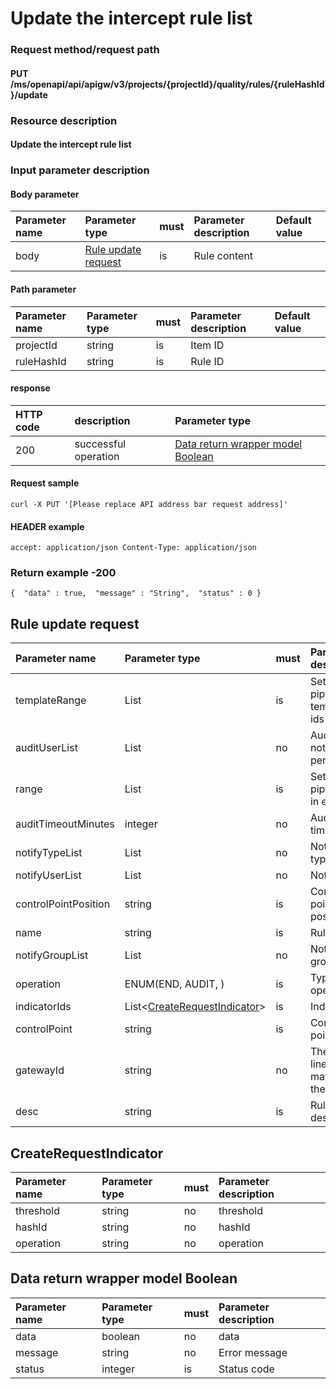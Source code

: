 # Update the intercept rule list

### Request method/request path

#### PUT /ms/openapi/api/apigw/v3/projects/{projectId}/quality/rules/{ruleHashId}/update

### Resource description

#### Update the intercept rule list

### Input parameter description

#### Body parameter

| Parameter name | Parameter type                                              | must | Parameter description | Default value |
| :------------- | :---------------------------------------------------------- | :--- | :-------------------- | :------------ |
| body           | [Rule update request](update-the-list-of-blocking-rules.md) | is   | Rule content          |               |

#### Path parameter

| Parameter name | Parameter type | must | Parameter description | Default value |
| :------------- | :------------- | :--- | :-------------------- | :------------ |
| projectId      | string         | is   | Item ID               |               |
| ruleHashId     | string         | is   | Rule ID               |               |

#### response

| HTTP code | description          | Parameter type                                               |
| :-------- | :------------------- | :----------------------------------------------------------- |
| 200       | successful operation | [Data return wrapper model Boolean](update-the-list-of-blocking-rules.md) |

#### Request sample

```
curl -X PUT '[Please replace API address bar request address]' 
```

#### HEADER example

```
accept: application/json Content-Type: application/json 
```

### Return example -200

```
{  "data" : true,  "message" : "String",  "status" : 0 } 
```

## Rule update request

| Parameter name       | Parameter type                                               | must | Parameter description                   |
| :------------------- | :----------------------------------------------------------- | :--- | :-------------------------------------- |
| templateRange        | List                                                         | is   | Set of pipelined template ids in effect |
| auditUserList        | List                                                         | no   | Audit notification personnel            |
| range                | List                                                         | is   | Set of pipeline ids in effect           |
| auditTimeoutMinutes  | integer                                                      | no   | Audit timeout                           |
| notifyTypeList       | List                                                         | no   | Notification type                       |
| notifyUserList       | List                                                         | no   | Notifier list                           |
| controlPointPosition | string                                                       | is   | Control point position                  |
| name                 | string                                                       | is   | Rule name                               |
| notifyGroupList      | List                                                         | no   | Notification group list                 |
| operation            | ENUM(END, AUDIT, )                                           | is   | Type of operation                       |
| indicatorIds         | List<[CreateRequestIndicator](update-the-list-of-blocking-rules.md)> | is   | Index type                              |
| controlPoint         | string                                                       | is   | Control point                           |
| gatewayId            | string                                                       | no   | The red line matches the id             |
| desc                 | string                                                       | is   | Rule description                        |

## CreateRequestIndicator

| Parameter name | Parameter type | must | Parameter description |
| :------------- | :------------- | :--- | :-------------------- |
| threshold      | string         | no   | threshold             |
| hashId         | string         | no   | hashId                |
| operation      | string         | no   | operation             |

## Data return wrapper model Boolean

| Parameter name | Parameter type | must | Parameter description |
| :------------- | :------------- | :--- | :-------------------- |
| data           | boolean        | no   | data                  |
| message        | string         | no   | Error message         |
| status         | integer        | is   | Status code           |
